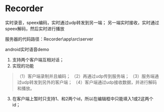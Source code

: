 # Recorder
实时录音，speex编码，实时通过udp转发到另一端； 另一端实时接收，实时通过speex解码，然后实时进行播放

服务器的代码路径：Recorder\app\src\server



android实时语音demo

1. 支持两个客户端互相对话；
2. 实现的功能
  > （1）客户端录制并且编码；
  （2）再通过udp传到服务端；
  （3）服务端通过udp转发到另外的客户端；
  （4）客户端通过udp接收数据，并进行解码和播放。

3. 在客户端上暂时只支持1、和2两个id，所以在编辑框中只能填入1或2这两个id；
